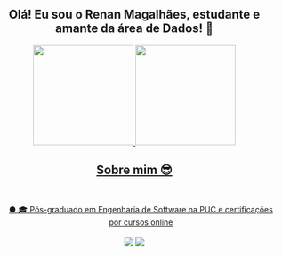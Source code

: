 
  <div align="center">
          
  <h2>Olá! Eu sou o Renan Magalhães, estudante e amante da área de Dados! 👋</h2>
          
  </div>

<div align="center">
  <a href="https://github.com/renansm95">
  <img height="180em" src="https://github-readme-stats.vercel.app/api?username=renansm95&show_icons=true&theme=dark&include_all_commits=true&count_private=true"/>
  <img height="180em" src="https://github-readme-stats.vercel.app/api/top-langs/?username=renansm95&layout=compact&langs_count=7&theme=dark"/>
</div> 
  
  
  
  


<div align="center">
    
<h2>Sobre mim 😎</h2><br>
  <ul>
  ● 🎓 Pós-graduado em Engenharia de Software na PUC e certificações por cursos online<br>
  </ul>
</div>
  
  ####
  
  <div align="center"> 
  <a href="https://www.instagram.com/renanmd_/" target="_blank"><img src="https://img.shields.io/badge/-Instagram-%23E4405F?style=for-the-badge&logo=instagram&logoColor=white" target="_blank"></a>
  <a href="https://www.linkedin.com/in/renan-magalhaes95/" target="_blank"><img src="https://img.shields.io/badge/-LinkedIn-%230077B5?style=for-the-badge&logo=linkedin&logoColor=white" target="_blank"></a> 
  
</div>
  
##  

<div align="center" style="display: inline_block">
